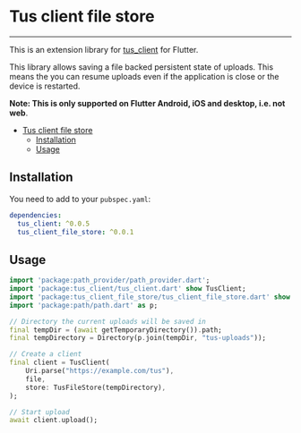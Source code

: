 # Tus client file store

---

This is an extension library for [tus_client](https://github.com/jjmutumi/tus_client) for Flutter.

This library allows saving a file backed persistent state of uploads.
This means the you can resume uploads even if the application is close or the device is restarted.

**Note: This is only supported on Flutter Android, iOS and desktop, i.e. not web**.

- [Tus client file store](#tus-client-file-store)
  - [Installation](#installation)
  - [Usage](#usage)

## Installation

You need to add to your `pubspec.yaml`:

```yaml
dependencies:
  tus_client: ^0.0.5
  tus_client_file_store: ^0.0.1
```

## Usage

```dart
import 'package:path_provider/path_provider.dart';
import 'package:tus_client/tus_client.dart' show TusClient;
import 'package:tus_client_file_store/tus_client_file_store.dart' show TusFileStore;
import 'package:path/path.dart' as p;

// Directory the current uploads will be saved in
final tempDir = (await getTemporaryDirectory()).path;
final tempDirectory = Directory(p.join(tempDir, "tus-uploads"));

// Create a client
final client = TusClient(
    Uri.parse("https://example.com/tus"),
    file,
    store: TusFileStore(tempDirectory),
);

// Start upload
await client.upload();
```
